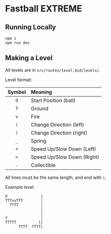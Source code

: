 # Fastball EXTREME

## Running Locally

```
npm i
npm run dev
```

## Making a Level

All levels are in `src/routes/level.$id/levels/`.

Level format:

| Symbol | Meaning                    |
| :----: | :------------------------- |
|  `O`   | Start Position (ball)      |
|  `T`   | Ground                     |
|  `v`   | Fire                       |
|  `(`   | Change Direction (left)    |
|  `)`   | Change Direction (right)   |
|  `_`   | Spring                     |
|  `<`   | Speed Up/Slow Down (Left)  |
|  `>`   | Speed Up/Slow Down (Right) |
|  `.`   | Collectible                |

All lines must be the same length, and end with `|`.

Example level:

```
O               |
TTTvvTTT        |
  TTTT          |
                |
                |
Y               |
TTTTT          (|
      TTTT  TTTT|
```
